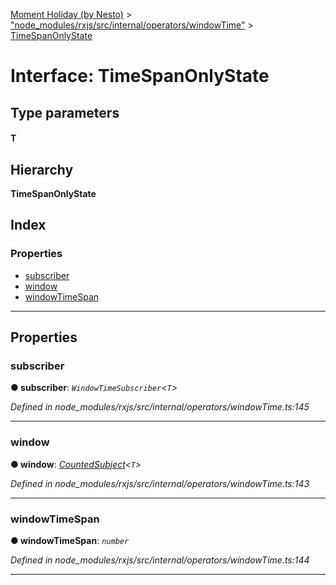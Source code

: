 [Moment Holiday (by Nesto)](../README.md) > ["node_modules/rxjs/src/internal/operators/windowTime"](../modules/_node_modules_rxjs_src_internal_operators_windowtime_.md) > [TimeSpanOnlyState](../interfaces/_node_modules_rxjs_src_internal_operators_windowtime_.timespanonlystate.md)

# Interface: TimeSpanOnlyState

## Type parameters
#### T 
## Hierarchy

**TimeSpanOnlyState**

## Index

### Properties

* [subscriber](_node_modules_rxjs_src_internal_operators_windowtime_.timespanonlystate.md#subscriber)
* [window](_node_modules_rxjs_src_internal_operators_windowtime_.timespanonlystate.md#window)
* [windowTimeSpan](_node_modules_rxjs_src_internal_operators_windowtime_.timespanonlystate.md#windowtimespan)

---

## Properties

<a id="subscriber"></a>

###  subscriber

**● subscriber**: *`WindowTimeSubscriber`<`T`>*

*Defined in node_modules/rxjs/src/internal/operators/windowTime.ts:145*

___
<a id="window"></a>

###  window

**● window**: *[CountedSubject](../classes/_node_modules_rxjs_src_internal_operators_windowtime_.countedsubject.md)<`T`>*

*Defined in node_modules/rxjs/src/internal/operators/windowTime.ts:143*

___
<a id="windowtimespan"></a>

###  windowTimeSpan

**● windowTimeSpan**: *`number`*

*Defined in node_modules/rxjs/src/internal/operators/windowTime.ts:144*

___

